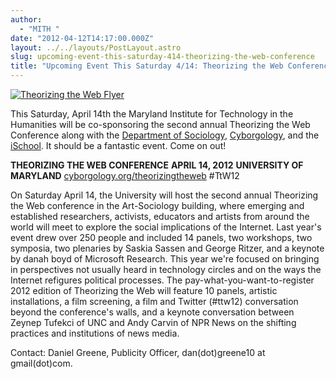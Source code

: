 ```yaml
---
author:
  - "MITH "
date: "2012-04-12T14:17:00.000Z"
layout: ../../layouts/PostLayout.astro
slug: upcoming-event-this-saturday-414-theorizing-the-web-conference
title: "Upcoming Event This Saturday 4/14: Theorizing the Web Conference"
---
```


[![Theorizing the Web Flyer](/assets/images/2012-04-ttw12_promo_flyer-980x757.jpg)](http://mith.umd.edu/wp-content/uploads/2012/04/ttw12_promo_flyer.pdf)

This Saturday, April 14th the Maryland Institute for Technology in the Humanities will be co-sponsoring the second annual Theorizing the Web Conference along with the [Department of Sociology](http://www.bsos.umd.edu/socy/), [Cyborgology](http://www.cyborgology.org/), and the[ iSchool](http://ischool.umd.edu/). It should be a fantastic event. Come on out!

**THEORIZING THE WEB CONFERENCE** **APRIL 14, 2012** **UNIVERSITY OF MARYLAND** [cyborgology.org/theorizingtheweb](http://web.archive.org/web/20140705121326/http://www.cyborgology.org:80/theorizingtheweb/2012/) #TtW12

On Saturday April 14, the University will host the second annual Theorizing the Web conference in the Art-Sociology building, where emerging and established researchers, activists, educators and artists from around the world will meet to explore the social implications of the Internet. Last year's event drew over 250 people and included 14 panels, two workshops, two symposia, two plenaries by Saskia Sassen and George Ritzer, and a keynote by danah boyd of Microsoft Research. This year we're focused on bringing in perspectives not usually heard in technology circles and on the ways the Internet refigures political processes. The pay-what-you-want-to-register 2012 edition of Theorizing the Web will feature 10 panels, artistic installations, a film screening, a film and Twitter (#ttw12) conversation beyond the conference's walls, and a keynote conversation between Zeynep Tufekci of UNC and Andy Carvin of NPR News on the shifting practices and institutions of news media.

Contact: Daniel Greene, Publicity Officer, dan(dot)greene10 at gmail(dot)com.

